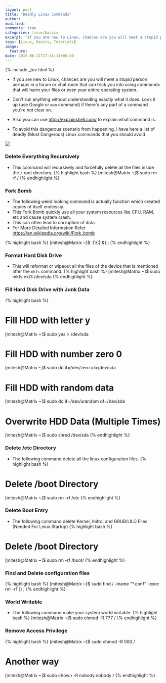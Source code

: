 ```yaml
---
layout: post
title: "Deadly Linux Commands"
author:
modified:
comments: true
categories: linux/basics
excerpt: "If you are new to Linux, chances are you will meet a stupid person perhaps in a forum or chat room that can trick you into using commands that will harm your files or even your entire operating system."
tags: [Linux, Basics, Tutorials]
image:
  feature:
date: 2015-06-21T17:16:12+05:30
---
```


{% include _toc.html %}

* If you are new to Linux, chances are you will meet a stupid person perhaps in a forum or chat room that can trick you into using commands that will harm your files or even your entire operating system.
* Don't run anything without understanding exactly what it does. Look it up (use Google or `man` command) if there's any part of a command you're not clear on.

* Also you can use <a href="http://explainshell.com/"> http://explainshell.com/</a> to explain what command is.
* To avoid this dangerous scenario from happening, I have here a list of deadly (Most Dangerous) Linux commands that you should avoid

<img src="https://lh4.googleusercontent.com/-MMmhFydgamw/Tx1OEQeyRII/AAAAAAAABKg/23kyaDUseoo/s256-no/Dead.png">

### Delete Everything Recursively

* This command will recursively and forcefully delete all the files inside the `/` root directory.
{% highlight bash %}
[mitesh@Matrix ~]$ sudo rm -rf /
{% endhighlight %}

### Fork Bomb

* The following weird looking command is actually function which created copies of itself endlessly.
* This Fork Bomb quickly use all your system resources like CPU, RAM, etc and cause system crash.
* This can often lead to corruption of data.
* For More Detailed Information Refer <a href="https://en.wikipedia.org/wiki/Fork_bomb">https://en.wikipedia.org/wiki/Fork_bomb</a>

{% highlight bash %}
[mitesh@Matrix ~]$ :(){:|:&};:
{% endhighlight %}

### Format Hard Disk Drive

* This will reformat or wipeout all the files of the device that is mentioned after the `mkfs` command.
{% highlight bash %}
[mitesh@Matrix ~]$ sudo mkfs.ext3 /dev/sda
{% endhighlight %}

### Fill Hard Disk Drive with Junk Data
{% highlight bash %}
# Fill HDD with letter y
[mitesh@Matrix ~]$ sudo yes > /dev/sda
# Fill HDD with number zero 0
[mitesh@Matrix ~]$ sudo dd if=/dev/zero of=/dev/sda
# Fill HDD with random data
[mitesh@Matrix ~]$ sudo dd if=/dev/urandom of=/dev/sda
# Overwrite HDD Data (Multiple Times)
[mitesh@Matrix ~]$ sudo shred /dev/sda
{% endhighlight %}

### Delete /etc Directory

* The following command delete all the linux configuration files.
{% highlight bash %}
# Delete /boot Directory
[mitesh@Matrix ~]$ sudo rm -rf /etc
{% endhighlight %}

### Delete Boot Entry

* The following command delete Kernel, Initrd, and GRUB/LILO Files (Needed For Linux Startup)
{% highlight bash %}
# Delete /boot Directory
[mitesh@Matrix ~]$ sudo rm -rf /boot/
{% endhighlight %}


### Find and Delete configuration files
{% highlight bash %}
[mitesh@Matrix ~]$ sudo find / -iname "*.conf" -exec rm -rf  {} \;
{% endhighlight %}

### World Writable

* The following command make your system world writable.
{% highlight bash %}
[mitesh@Matrix ~]$ sudo chmod -R 777 /
{% endhighlight %}

### Remove Access Privilege

{% highlight bash %}
[mitesh@Matrix ~]$ sudo chmod -R 000 /
# Another way
[mitesh@Matrix ~]$ sudo chown -R nobody:nobody /
{% endhighlight %}
